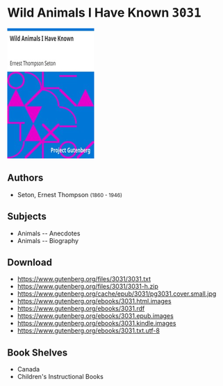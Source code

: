 # Wild Animals I Have Known <kbd>3031</kbd>

![](./cover.medium.jpg "")

## Authors


 - Seton, Ernest Thompson <small>(1860 - 1946)</small>

## Subjects


 - Animals -- Anecdotes
 - Animals -- Biography

## Download


 - https://www.gutenberg.org/files/3031/3031.txt
 - https://www.gutenberg.org/files/3031/3031-h.zip
 - https://www.gutenberg.org/cache/epub/3031/pg3031.cover.small.jpg
 - https://www.gutenberg.org/ebooks/3031.html.images
 - https://www.gutenberg.org/ebooks/3031.rdf
 - https://www.gutenberg.org/ebooks/3031.epub.images
 - https://www.gutenberg.org/ebooks/3031.kindle.images
 - https://www.gutenberg.org/ebooks/3031.txt.utf-8

## Book Shelves


 - Canada
 - Children's Instructional Books
